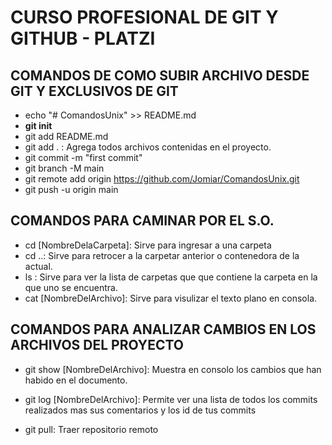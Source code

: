 # CURSO PROFESIONAL DE GIT Y GITHUB - PLATZI

## COMANDOS DE COMO SUBIR ARCHIVO DESDE GIT Y EXCLUSIVOS DE GIT
- echo "# ComandosUnix" >> README.md
- **git init**
- git add README.md
- git add . : Agrega todos archivos contenidas en el proyecto.
- git commit -m "first commit"
- git branch -M main
- git remote add origin https://github.com/Jomiar/ComandosUnix.git
- git push -u origin main

## COMANDOS PARA CAMINAR POR EL S.O.
- cd [NombreDelaCarpeta]: Sirve para ingresar a una carpeta
- cd ..: Sirve para retrocer a la carpetar anterior o contenedora de la actual.
- ls : Sirve para ver la lista de carpetas que que contiene la carpeta en la que uno se encuentra.
- cat [NombreDelArchivo]: Sirve para visulizar el texto plano en consola.

## COMANDOS PARA ANALIZAR CAMBIOS EN LOS ARCHIVOS DEL PROYECTO
- git show [NombreDelArchivo]: Muestra en consolo los cambios que han habido en el documento.
- git log [NombreDelArchivo]: Permite ver una lista de todos los commits realizados mas sus comentarios y los id de tus commits

- git pull: Traer repositorio remoto



